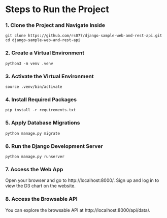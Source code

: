 # Steps to Run the Project
### 1. Clone the Project and Navigate Inside
```
git clone https://github.com/rs077/django-sample-web-and-rest-api.git
cd django-sample-web-and-rest-api
```
### 2. Create a Virtual Environment
```
python3 -m venv .venv
```
### 3. Activate the Virtual Environment
```
source .venv/bin/activate
```
### 4. Install Required Packages
```
pip install -r requirements.txt
```
### 5. Apply Database Migrations
```
python manage.py migrate
```
### 6. Run the Django Development Server
```
python manage.py runserver
```
### 7. Access the Web App
Open your browser and go to http://localhost:8000/. Sign up and log in to view the D3 chart on the website.

### 8. Access the Browsable API
You can explore the browsable API at http://localhost:8000/api/data/.
